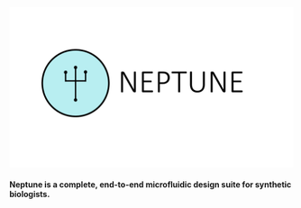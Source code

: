 <img src="Neptune_Logo_text.png">

#### Neptune is a complete, end-to-end microfluidic design suite for synthetic biologists. 
